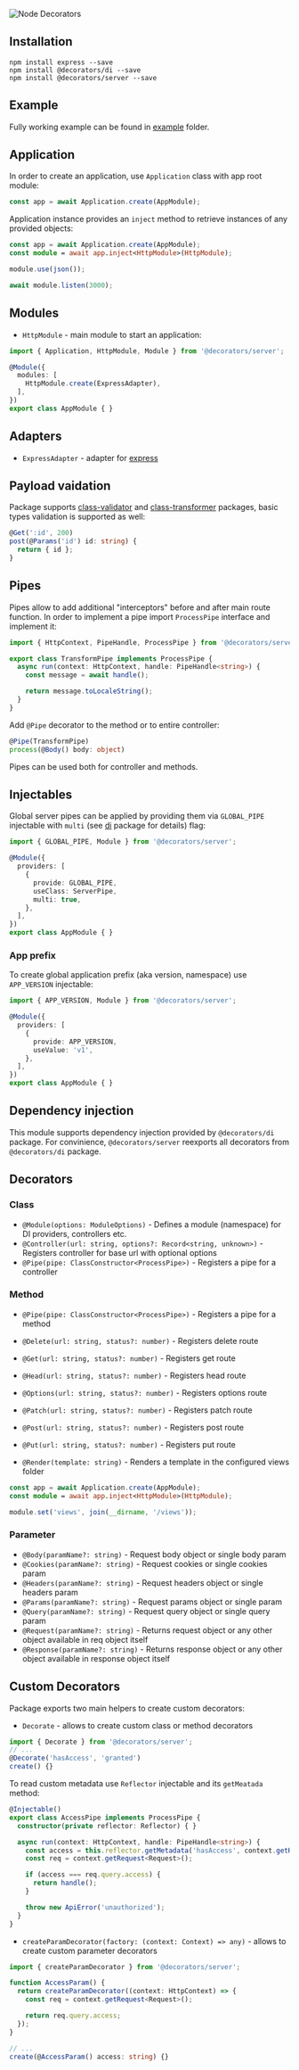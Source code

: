 ![Node Decorators](../decorators.png?raw=true)

## Installation
```
npm install express --save
npm install @decorators/di --save
npm install @decorators/server --save
```

## Example
Fully working example can be found in [example](example) folder.

## Application
In order to create an application, use `Application` class with app root module:
```typescript
const app = await Application.create(AppModule);
```

Application instance provides an `inject` method to retrieve instances of any provided objects:
```typescript
const app = await Application.create(AppModule);
const module = await app.inject<HttpModule>(HttpModule);

module.use(json());

await module.listen(3000);
```

## Modules
* `HttpModule` - main module to start an application:
```typescript
import { Application, HttpModule, Module } from '@decorators/server';

@Module({
  modules: [
    HttpModule.create(ExpressAdapter),
  ],
})
export class AppModule { }
```

## Adapters
* `ExpressAdapter` - adapter for [express](https://github.com/expressjs/express)

## Payload vaidation
Package supports [class-validator](https://github.com/typestack/class-validator) and [class-transformer](https://github.com/typestack/class-transformer) packages, basic types validation is supported as well:
```typescript
@Get(':id', 200)
post(@Params('id') id: string) {
  return { id };
}
```

## Pipes
Pipes allow to add additional "interceptors" before and after main route function.
In order to implement a pipe import `ProcessPipe` interface and implement it:

```typescript
import { HttpContext, PipeHandle, ProcessPipe } from '@decorators/server';

export class TransformPipe implements ProcessPipe {
  async run(context: HttpContext, handle: PipeHandle<string>) {
    const message = await handle();

    return message.toLocaleString();
  }
}
```

Add `@Pipe` decorator to the method or to entire controller:
```typescript
@Pipe(TransformPipe)
process(@Body() body: object)
```

Pipes can be used both for controller and methods.

## Injectables
Global server pipes can be applied by providing them via `GLOBAL_PIPE` injectable with `multi` (see [di](../di) package for details) flag:
```typescript
import { GLOBAL_PIPE, Module } from '@decorators/server';

@Module({
  providers: [
    {
      provide: GLOBAL_PIPE,
      useClass: ServerPipe,
      multi: true,
    },
  ],
})
export class AppModule { }
```

### App prefix
To create global application prefix (aka version, namespace) use `APP_VERSION` injectable:
```typescript
import { APP_VERSION, Module } from '@decorators/server';

@Module({
  providers: [
    {
      provide: APP_VERSION,
      useValue: 'v1',
    },
  ],
})
export class AppModule { }
```

## Dependency injection
This module supports dependency injection provided by `@decorators/di` package. For convinience, `@decorators/server` reexports all decorators from `@decorators/di` package.

## Decorators
### Class
* `@Module(options: ModuleOptions)` - Defines a module (namespace) for DI providers, controllers etc.
* `@Controller(url: string, options?: Record<string, unknown>)` - Registers controller for base url with optional options
* `@Pipe(pipe: ClassConstructor<ProcessPipe>)` - Registers a pipe for a controller

### Method
* `@Pipe(pipe: ClassConstructor<ProcessPipe>)` - Registers a pipe for a method

* `@Delete(url: string, status?: number)` - Registers delete route
* `@Get(url: string, status?: number)` - Registers get route
* `@Head(url: string, status?: number)` - Registers head route
* `@Options(url: string, status?: number)` - Registers options route
* `@Patch(url: string, status?: number)` - Registers patch route
* `@Post(url: string, status?: number)` - Registers post route
* `@Put(url: string, status?: number)` - Registers put route

* `@Render(template: string)` - Renders a template in the configured views folder
```typescript
const app = await Application.create(AppModule);
const module = await app.inject<HttpModule>(HttpModule);

module.set('views', join(__dirname, '/views'));
```

### Parameter
* `@Body(paramName?: string)` - Request body object or single body param
* `@Cookies(paramName?: string)` - Request cookies or single cookies param
* `@Headers(paramName?: string)` - Request headers object or single headers param
* `@Params(paramName?: string)` -  Request params object or single param
* `@Query(paramName?: string)` - Request query object or single query param
* `@Request(paramName?: string)` - Returns request object or any other object available in req object itself
* `@Response(paramName?: string)` - Returns response object or any other object available in response object itself

## Custom Decorators
Package exports two main helpers to create custom decorators:
* `Decorate` - allows to create custom class or method decorators
```typescript
import { Decorate } from '@decorators/server';
// ...
@Decorate('hasAccess', 'granted')
create() {}
```

To read custom metadata use `Reflector` injectable and its `getMeatada` method:
```typescript
@Injectable()
export class AccessPipe implements ProcessPipe {
  constructor(private reflector: Reflector) { }

  async run(context: HttpContext, handle: PipeHandle<string>) {
    const access = this.reflector.getMetadata('hasAccess', context.getHandler());
    const req = context.getRequest<Request>();

    if (access === req.query.access) {
      return handle();
    }

    throw new ApiError('unauthorized');
  }
}
```

* `createParamDecorator(factory: (context: Context) => any)` - allows to create custom parameter decorators
```typescript
import { createParamDecorator } from '@decorators/server';

function AccessParam() {
  return createParamDecorator((context: HttpContext) => {
    const req = context.getRequest<Request>();

    return req.query.access;
  });
}

// ...
create(@AccessParam() access: string) {}
```
